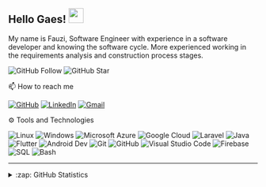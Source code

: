 ## Hello Gaes! <img src="https://raw.githubusercontent.com/MartinHeinz/MartinHeinz/master/wave.gif" width="30px">

My name is Fauzi, Software Engineer with experience in a software developer and knowing the software cycle. More experienced working in the requirements analysis and construction process stages.

![GitHub Follow](https://img.shields.io/github/followers/fauzirpl.svg?style=social&label=Follow)
![GitHub Star](https://img.shields.io/github/stars/fauzirpl?affiliations=OWNER%2CCOLLABORATOR&style=social&label=Star)

📫 How to reach me

[![GitHub](https://img.shields.io/badge/--github?label=Github&logo=GitHub&style=social)](https://github.com/fauzirpl)
[![LinkedIn](https://img.shields.io/badge/--linkedin?label=LinkedIn&logo=LinkedIn&style=social)](https://www.linkedin.com/in/fauzirpl)
[![Gmail](https://img.shields.io/badge/--linkedin?label=Gmail&logo=gmail&style=social)](mailto:fauzijuventini@gmail.com)

⚙ Tools and Technologies

![Linux](https://img.shields.io/badge/-Linux-333333?style=flat&logo=linux)
![Windows](https://img.shields.io/badge/-Windows-333333?style=flat&logo=windows)
![Microsoft Azure](https://img.shields.io/badge/-Microsoft%20Azure-333333?style=flat&logo=microsoft-azure)
![Google Cloud](https://img.shields.io/badge/-Google%20Cloud-333333?style=flat&logo=google-cloud)
![Laravel](https://img.shields.io/badge/-Laravel-333333?style=flat&logo=laravel)
![Java](https://img.shields.io/badge/-Java-333333?style=flat&logo=java)
![Flutter](https://img.shields.io/badge/-Flutter-333333?style=flat&logo=flutter)
![Android Dev](https://img.shields.io/badge/-Android%20Dev-333333?style=flat&logo=android)
![Git](https://img.shields.io/badge/-Git-333333?style=flat&logo=git)
![GitHub](https://img.shields.io/badge/-GitHub-333333?style=flat&logo=github)
![Visual Studio Code](https://img.shields.io/badge/-Visual%20Studio%20Code-333333?style=flat&logo=visual-studio-code&logoColor=007ACC)
![Firebase](https://img.shields.io/badge/-Firebase-333333?style=flat&logo=firebase)
![SQL](https://img.shields.io/badge/-SQL-333333?style=flat)
![Bash](https://img.shields.io/badge/-Bash-333333?style=flat)

<hr>

<details close>
<summary>:zap: GitHub Statistics</summary>
  <img src="https://github-readme-stats.vercel.app/api?username=fauzirpl&show_icons=true&theme=nord" width="400px">
</details>
